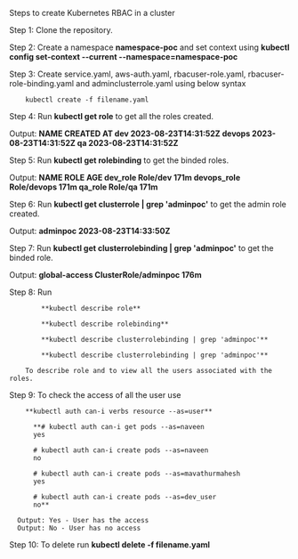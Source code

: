 
Steps to create Kubernetes RBAC in a cluster 


Step 1: Clone the repository. 

Step 2: Create a namespace **namespace-poc** and set context using **kubectl config set-context --current --namespace=namespace-poc**
  
Step 3: Create service.yaml, aws-auth.yaml, rbacuser-role.yaml, rbacuser-role-binding.yaml and adminclusterrole.yaml using below syntax                                              

        kubectl create -f filename.yaml

Step 4: Run **kubectl get role** to get all the roles created.

Output:
      **NAME     CREATED AT
        dev      2023-08-23T14:31:52Z
        devops   2023-08-23T14:31:52Z
        qa       2023-08-23T14:31:52Z**
        
Step 5: Run **kubectl get rolebinding** to get the binded roles. 

Output:
      **NAME          ROLE          AGE
        dev_role      Role/dev      171m
        devops_role   Role/devops   171m
        qa_role       Role/qa       171m**
        
Step 6: Run **kubectl get clusterrole | grep 'adminpoc'** to get the admin role created.

Output:
        **adminpoc      2023-08-23T14:33:50Z**
        
Step 7: Run **kubectl get clusterrolebinding | grep 'adminpoc'** to get the binded role.

Output:
        **global-access  ClusterRole/adminpoc  176m**

Step 8: Run 
              
            **kubectl describe role**

            **kubectl describe rolebinding**
            
            **kubectl describe clusterrolebinding | grep 'adminpoc'**
            
            **kubectl describe clusterrolebinding | grep 'adminpoc'**
            
        To describe role and to view all the users associated with the roles.


Step 9: To check the access of all the user use 
        
        **kubectl auth can-i verbs resource --as=user**

          **# kubectl auth can-i get pods --as=naveen
          yes
          
          # kubectl auth can-i create pods --as=naveen
          no
          
          # kubectl auth can-i create pods --as=mavathurmahesh
          yes
          
          # kubectl auth can-i create pods --as=dev_user
          no**
          
      Output: Yes - User has the access
      Output: No - User has no access
      
Step 10: To delete run **kubectl delete -f filename.yaml**
            
